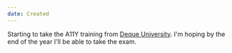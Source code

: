 ```yaml
---
date: Created
---
```


Starting to take the A11Y training from [Deque University](https://dequeuniversity.com/). I'm hoping by the end of the year I'll be able to take the exam.
